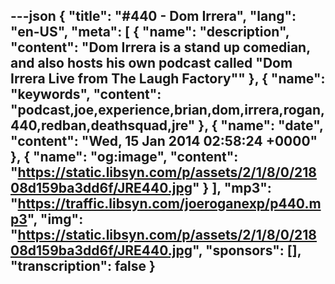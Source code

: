 ---json
{
  "title": "#440 - Dom Irrera",
  "lang": "en-US",
  "meta": [
    {
      "name": "description",
      "content": "Dom Irrera is a stand up comedian, and also hosts his own podcast called \"Dom Irrera Live from The Laugh Factory\""
    },
    {
      "name": "keywords",
      "content": "podcast,joe,experience,brian,dom,irrera,rogan,440,redban,deathsquad,jre"
    },
    {
      "name": "date",
      "content": "Wed, 15 Jan 2014 02:58:24 +0000"
    },
    {
      "name": "og:image",
      "content": "https://static.libsyn.com/p/assets/2/1/8/0/21808d159ba3dd6f/JRE440.jpg"
    }
  ],
  "mp3": "https://traffic.libsyn.com/joeroganexp/p440.mp3",
  "img": "https://static.libsyn.com/p/assets/2/1/8/0/21808d159ba3dd6f/JRE440.jpg",
  "sponsors": [],
  "transcription": false
}
---
<episode-header />

<timemark seconds="0" />

<transcribe-call-to-action />

<episode-footer />